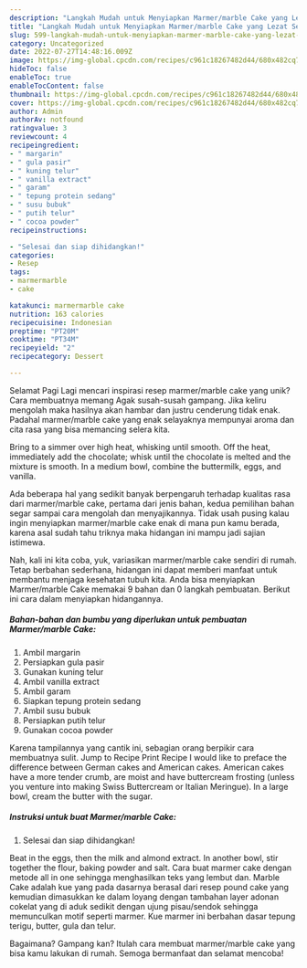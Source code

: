 ```yaml
---
description: "Langkah Mudah untuk Menyiapkan Marmer/marble Cake yang Lezat Sekali, Sempurna"
title: "Langkah Mudah untuk Menyiapkan Marmer/marble Cake yang Lezat Sekali, Sempurna"
slug: 599-langkah-mudah-untuk-menyiapkan-marmer-marble-cake-yang-lezat-sekali-sempurna
category: Uncategorized
date: 2022-07-27T14:48:16.009Z
image: https://img-global.cpcdn.com/recipes/c961c18267482d44/680x482cq70/marmermarble-cake-foto-resep-utama.jpg
hideToc: false
enableToc: true
enableTocContent: false
thumbnail: https://img-global.cpcdn.com/recipes/c961c18267482d44/680x482cq70/marmermarble-cake-foto-resep-utama.jpg
cover: https://img-global.cpcdn.com/recipes/c961c18267482d44/680x482cq70/marmermarble-cake-foto-resep-utama.jpg
author: Admin
authorAv: notfound
ratingvalue: 3
reviewcount: 4
recipeingredient:
- " margarin"
- " gula pasir"
- " kuning telur"
- " vanilla extract"
- " garam"
- " tepung protein sedang"
- " susu bubuk"
- " putih telur"
- " cocoa powder"
recipeinstructions:

- "Selesai dan siap dihidangkan!"
categories:
- Resep
tags:
- marmermarble
- cake

katakunci: marmermarble cake 
nutrition: 163 calories
recipecuisine: Indonesian
preptime: "PT20M"
cooktime: "PT34M"
recipeyield: "2"
recipecategory: Dessert

---
```



Selamat Pagi Lagi mencari inspirasi resep marmer/marble cake yang unik? Cara membuatnya memang Agak susah-susah gampang. Jika keliru mengolah maka hasilnya akan hambar dan justru cenderung tidak enak. Padahal marmer/marble cake yang enak selayaknya mempunyai aroma dan cita rasa yang bisa memancing selera kita.


Bring to a simmer over high heat, whisking until smooth. Off the heat, immediately add the chocolate; whisk until the chocolate is melted and the mixture is smooth. In a medium bowl, combine the buttermilk, eggs, and vanilla.

Ada beberapa hal yang sedikit banyak berpengaruh terhadap kualitas rasa dari marmer/marble cake, pertama dari jenis bahan, kedua pemilihan bahan segar sampai cara mengolah dan menyajikannya. Tidak usah pusing kalau ingin menyiapkan marmer/marble cake enak di mana pun kamu berada, karena asal sudah tahu triknya maka hidangan ini mampu jadi sajian istimewa.


Nah, kali ini kita coba, yuk, variasikan marmer/marble cake sendiri di rumah. Tetap berbahan sederhana, hidangan ini dapat memberi manfaat untuk membantu menjaga kesehatan tubuh kita. Anda bisa menyiapkan Marmer/marble Cake memakai 9 bahan dan 0 langkah pembuatan. Berikut ini cara dalam menyiapkan hidangannya.

<!--inarticleads1-->

##### Bahan-bahan dan bumbu yang diperlukan untuk pembuatan Marmer/marble Cake:

1. Ambil  margarin
1. Persiapkan  gula pasir
1. Gunakan  kuning telur
1. Ambil  vanilla extract
1. Ambil  garam
1. Siapkan  tepung protein sedang
1. Ambil  susu bubuk
1. Persiapkan  putih telur
1. Gunakan  cocoa powder


Karena tampilannya yang cantik ini, sebagian orang berpikir cara membuatnya sulit. Jump to Recipe Print Recipe I would like to preface the difference between German cakes and American cakes. American cakes have a more tender crumb, are moist and have buttercream frosting (unless you venture into making Swiss Buttercream or Italian Meringue). In a large bowl, cream the butter with the sugar. 

<!--inarticleads2-->

##### Instruksi untuk buat Marmer/marble Cake:


1. Selesai dan siap dihidangkan!

Beat in the eggs, then the milk and almond extract. In another bowl, stir together the flour, baking powder and salt. Cara buat marmer cake dengan metode all in one sehingga menghasilkan teks yang lembut dan. Marble Cake adalah kue yang pada dasarnya berasal dari resep pound cake yang kemudian dimasukkan ke dalam loyang dengan tambahan layer adonan cokelat yang di aduk sedikit dengan ujung pisau/sendok sehingga memunculkan motif seperti marmer. Kue marmer ini berbahan dasar tepung terigu, butter, gula dan telur. 

Bagaimana? Gampang kan? Itulah cara membuat marmer/marble cake yang bisa kamu lakukan di rumah. Semoga bermanfaat dan selamat mencoba!
